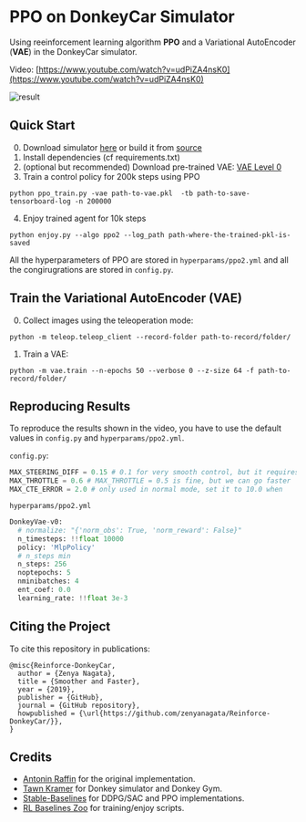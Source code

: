 # PPO on DonkeyCar Simulator

Using reeinforcement learning algorithm **PPO** and a Variational AutoEncoder (**VAE**) in the DonkeyCar simulator.

Video: [https://www.youtube.com/watch?v=udPiZA4nsK0](https://www.youtube.com/watch?v=udPiZA4nsK0)


![result](content/sample.gif)


## Quick Start

0. Download simulator [here](https://drive.google.com/open?id=1h2VfpGHlZetL5RAPZ79bhDRkvlfuB4Wb) or build it from [source](https://github.com/tawnkramer/sdsandbox/tree/donkey)
1. Install dependencies (cf requirements.txt)
2. (optional but recommended) Download pre-trained VAE: [VAE Level 0](https://drive.google.com/open?id=1n7FosFA0hALhuESf1j1yg-hERCnfVc4b) 
3. Train a control policy for 200k steps using PPO

```
python ppo_train.py -vae path-to-vae.pkl  -tb path-to-save-tensorboard-log -n 200000
```

4. Enjoy trained agent for 10k steps

```
python enjoy.py --algo ppo2 --log_path path-where-the-trained-pkl-is-saved
```

All the hyperparameters of PPO are stored in `hyperparams/ppo2.yml` and
all the congirugrations are stored in  `config.py`.

## Train the Variational AutoEncoder (VAE)

0. Collect images using the teleoperation mode:

```
python -m teleop.teleop_client --record-folder path-to-record/folder/
```

1. Train a VAE:
```
python -m vae.train --n-epochs 50 --verbose 0 --z-size 64 -f path-to-record/folder/
```

## Reproducing Results

To reproduce the results shown in the video, you have to use the default values in `config.py` and `hyperparams/ppo2.yml`.


`config.py`:

```python
MAX_STEERING_DIFF = 0.15 # 0.1 for very smooth control, but it requires more steps
MAX_THROTTLE = 0.6 # MAX_THROTTLE = 0.5 is fine, but we can go faster
MAX_CTE_ERROR = 2.0 # only used in normal mode, set it to 10.0 when 
```

`hyperparams/ppo2.yml`
```python
DonkeyVae-v0:
  # normalize: "{'norm_obs': True, 'norm_reward': False}"
  n_timesteps: !!float 10000
  policy: 'MlpPolicy'
  # n_steps min
  n_steps: 256
  noptepochs: 5
  nminibatches: 4
  ent_coef: 0.0
  learning_rate: !!float 3e-3
```

## Citing the Project

To cite this repository in publications:

```
@misc{Reinforce-DonkeyCar,
  author = {Zenya Nagata},
  title = {Smoother and Faster},
  year = {2019},
  publisher = {GitHub},
  journal = {GitHub repository},
  howpublished = {\url{https://github.com/zenyanagata/Reinforce-DonkeyCar/}},
}
```

## Credits
- [Antonin Raffin](https://github.com/araffin/learning-to-drive-in-5-minutes) for the original implementation.
- [Tawn Kramer](https://github.com/tawnkramer) for Donkey simulator and Donkey Gym.
- [Stable-Baselines](https://github.com/hill-a/stable-baselines) for DDPG/SAC and PPO implementations.
- [RL Baselines Zoo](https://github.com/araffin/rl-baselines-zoo) for training/enjoy scripts.